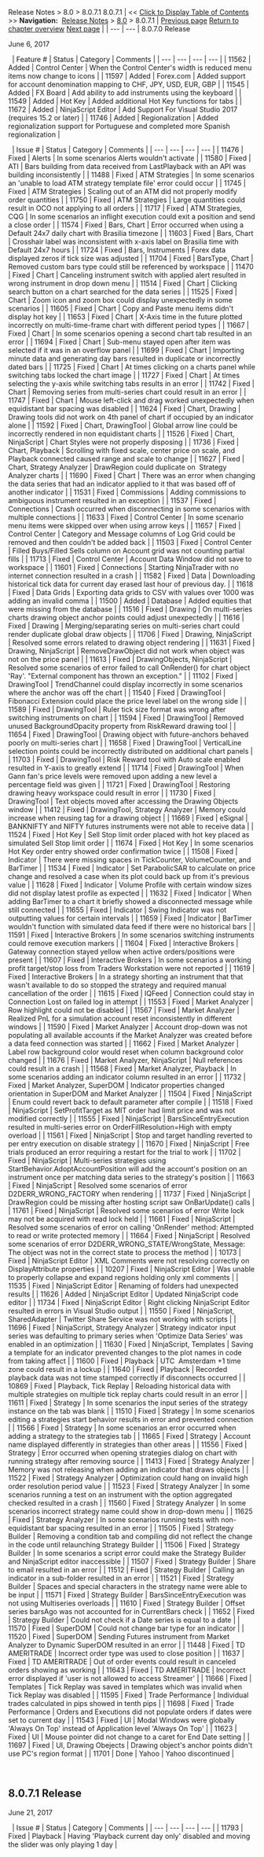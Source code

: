 ﻿

Release Notes \> 8\.0 \> 8\.0\.7\.1
8\.0\.7\.1
| \<\< [Click to Display Table of Contents](8_0_7_1.md) \>\> **Navigation:**     [Release Notes](release_notes.md) \> [8\.0](8_0.md) \> 8\.0\.7\.1 | [Previous page](8_0_8_0.md) [Return to chapter overview](8_0.md) [Next page](8_0_6_1.md) |
| --- | --- |
8\.0\.7\.0 Release

June 6, 2017

 
| Feature \# | Status | Category | Comments |
| --- | --- | --- | --- |
| 11562 | Added | Control Center | When the Control Center's width is reduced menu items now change to icons |
| 11597 | Added | Forex.com | Added support for account denomination mapping to CHF, JPY, USD, EUR, GBP |
| 11545 | Added | FX Board | Add ability to add instruments using the keyboard |
| 11549 | Added | Hot Key | Added additional Hot Key functions for tabs |
| 11672 | Added | NinjaScript Editor | Add Support For Visual Studio 2017 (requires 15\.2 or later) |
| 11746 | Added | Regionalization | Added regionalization support for Portuguese and completed more Spanish regionalization |

 
| Issue \# | Status | Category | Comments |
| --- | --- | --- | --- |
| 11476 | Fixed | Alerts | In some scenarios Alerts wouldn't activate |
| 11580 | Fixed | ATI | Bars building from data received from LastPlayback with an API was building inconsistently |
| 11488 | Fixed | ATM Strategies | In some scenarios an 'unable to load ATM strategy template file' error could occur |
| 11745 | Fixed | ATM Strategies | Scaling out of an ATM did not properly modify order quantities |
| 11750 | Fixed | ATM Strategies | Large quantities could result in OCO not applying to all orders |
| 11717 | Fixed | ATM Strategies, CQG | In some scenarios an inflight execution could exit a position and send a close order |
| 11574 | Fixed | Bars, Chart | Error occurred when using a Default 24x7 daily chart with Brasilia timezone |
| 11603 | Fixed | Bars, Chart | Crosshair label was inconsistent with x\-axis label on Brasilia time with Default 24x7 hours |
| 11724 | Fixed | Bars, Instruments | Forex data displayed zeros if tick size was adjusted |
| 11704 | Fixed | BarsType, Chart | Removed custom bars type could still be referenced by workspace |
| 11470 | Fixed | Chart | Canceling instrument switch with applied alert resulted in wrong instrument in drop down menu |
| 11514 | Fixed | Chart | Clicking search button on a chart searched for the data series |
| 11525 | Fixed | Chart | Zoom icon and zoom box could display unexpectedly in some scenarios |
| 11605 | Fixed | Chart | Copy and Paste menu items didn't display hot key |
| 11653 | Fixed | Chart | X\-Axis time in the future plotted incorrectly on multi\-time\-frame chart with different period types |
| 11667 | Fixed | Chart | In some scenarios opening a second chart tab resulted in an error |
| 11694 | Fixed | Chart | Sub\-menu stayed open after item was selected if it was in an overflow panel |
| 11699 | Fixed | Chart | Importing minute data and generating day bars resulted in duplicate or incorrectly dated bars |
| 11725 | Fixed | Chart | At times clicking on a charts panel while switching tabs locked the chart image |
| 11727 | Fixed | Chart | At times selecting the y\-axis while switching tabs results in an error |
| 11742 | Fixed | Chart | Removing series from multi\-series chart could result in an error |
| 11747 | Fixed | Chart | Mouse left\-click and drag worked unexpectedly when equidistant bar spacing was disabled |
| 11624 | Fixed | Chart, Drawing | Drawing tools did not work on 4th panel of chart if occupied by an indicator alone |
| 11592 | Fixed | Chart, DrawingTool | Global arrow line could be incorrectly rendered in non equidistant charts |
| 11526 | Fixed | Chart, NinjaScript | Chart Styles were not properly disposing |
| 11736 | Fixed | Chart, Playback | Scrolling with fixed scale, center price on scale, and Playback connected caused range and scale to change |
| 11627 | Fixed | Chart, Strategy Analyzer | DrawRegion could duplicate on  Strategy Analyzer charts |
| 11690 | Fixed | Chart | There was an error when changing the data series that had an indicator applied to it that was based off of another indicator |
| 11531 | Fixed | Commissions | Adding commissions to ambiguous instrument resulted in an exception |
| 11537 | Fixed | Connections | Crash occurred when disconnecting in some scenarios with multiple connections |
| 11633 | Fixed | Control Center | In some scenario menu items were skipped over when using arrow keys |
| 11657 | Fixed | Control Center | Category and Message columns of Log Grid could be removed and then couldn't be added back |
| 11503 | Fixed | Control Center | Filled Buys/Filled Sells column on Account grid was not counting partial fills |
| 11713 | Fixed | Control Center | Account Data Window did not save to workspace |
| 11601 | Fixed | Connections | Starting NinjaTrader with no internet connection resulted in a crash |
| 11582 | Fixed | Data | Downloading historical tick data for current day erased last hour of previous day. |
| 11618 | Fixed | Data Grids | Exporting data grids to CSV with values over 1000 was adding an invalid comma |
| 11500 | Added | Database | Added equities that were missing from the database |
| 11516 | Fixed | Drawing | On multi\-series charts drawing object anchor points could adjust unexpectedly |
| 11616 | Fixed | Drawing | Merging/separating series on multi\-series chart could render duplicate global draw objects |
| 11706 | Fixed | Drawing, NinjaScript | Resolved some errors related to drawing object rendering |
| 11631 | Fixed | Drawing, NinjaScript | RemoveDrawObject did not work when object was not on the price panel |
| 11613 | Fixed | DrawingObjects, NinjaScript | Resolved some scenarios of error failed to call OnRender() for chart object 'Ray'. "External component has thrown an exception." |
| 11102 | Fixed | DrawingTool | TrendChannel could display incorrectly in some scenarios where the anchor was off the chart |
| 11540 | Fixed | DrawingTool | Fibonacci Extension could place the price level label on the wrong side |
| 11589 | Fixed | DrawingTool | Ruler tick size format was wrong after switching instruments on chart |
| 11594 | Fixed | DrawingTool | Removed unused BackgroundOpacity property from RiskReward drawing tool |
| 11654 | Fixed | DrawingTool | Drawing object with future\-anchors behaved poorly on multi\-series chart |
| 11658 | Fixed | DrawingTool | VerticalLine selection points could be incorrectly distributed on additional chart panels |
| 11703 | Fixed | DrawingTool | Risk Reward tool with Auto scale enabled resulted in Y\-axis to greatly extend |
| 11714 | Fixed | DrawingTool | When Gann fan's price levels were removed upon adding a new level a percentage field was given |
| 11721 | Fixed | DrawingTool | Restoring drawing heavy workspace could result in error |
| 11730 | Fixed | DrawingTool | Text objects moved after accessing the Drawing Objects window |
| 11412 | Fixed | DrawingTool, Strategy Analyzer | Memory could increase when reusing tag for a drawing object |
| 11669 | Fixed | eSignal | BANKNIFTY and NIFTY futures instruments were not able to receive data |
| 11524 | Fixed | Hot Key | Sell Stop limit order placed with hot key placed as simulated Sell Stop limit order |
| 11674 | Fixed | Hot Key | In some scenarios Hot Key order entry showed order confirmation twice |
| 11508 | Fixed | Indicator | There were missing spaces in TickCounter, VolumeCounter, and BarTimer |
| 11534 | Fixed | Indicator | Set ParabolicSAR to calculate on price change and resolved a case when its plot could back up from it's previous value |
| 11628 | Fixed | Indicator | Volume Profile with certain window sizes did not display latest profile as expected |
| 11632 | Fixed | Indicator | When adding BarTimer to a chart it briefly showed a disconnected message while still connected |
| 11655 | Fixed | Indicator | Swing Indicator was not outputting values for certain intervals |
| 11659 | Fixed | Indicator | BarTimer wouldn't function with simulated data feed if there were no historical bars |
| 11591 | Fixed | Interactive Brokers | In some scenarios switching instruments could remove execution markers |
| 11604 | Fixed | Interactive Brokers | Gateway connection stayed yellow when active orders/positions were present |
| 11607 | Fixed | Interactive Brokers | In some scenarios a working profit target/stop loss from Traders Workstation were not reported |
| 11619 | Fixed | Interactive Brokers | In a strategy shorting an instrument that that wasn't available to do so stopped the strategy and required manual cancellation of the order |
| 11615 | Fixed | IQFeed | Connection could stay in Connection Lost on failed log in attempt |
| 11553 | Fixed | Market Analyzer | Row highlight could not be disabled |
| 11567 | Fixed | Market Analyzer | Realized PnL for a simulation account reset inconsistently in different windows |
| 11590 | Fixed | Market Analyzer | Account drop\-down was not populating all available accounts if the Market Analyzer was created before a data feed connection was started |
| 11662 | Fixed | Market Analyzer | Label row background color would reset when column background color changed |
| 11676 | Fixed | Market Analyzer, NinjaScript | Null references could result in a crash |
| 11568 | Fixed | Market Analyzer, Playback | In some scenarios adding an indicator column resulted in an error |
| 11732 | Fixed | Market Analyzer, SuperDOM | Indicator properties changed orientation in SuperDOM and Market Analyzer |
| 11504 | Fixed | NinjaScript | Enum could revert back to default parameter after compile |
| 11518 | Fixed | NinjaScript | SetProfitTarget as MIT order had limit price and was not modified correctly |
| 11555 | Fixed | NinjaScript | BarsSinceEntryExecution resulted in multi\-series error on OrderFillResolution\=High with empty overload |
| 11561 | Fixed | NinjaScript | Stop and target handling reverted to per entry execution on disable strategy |
| 11670 | Fixed | NinjaScript | Free trials produced an error requiring a restart for the trial to work |
| 11702 | Fixed | NinjaScript | Multi\-series strategies using StartBehavior.AdoptAccountPosition will add the account's position on an instrument once per matching data series to the strategy's position |
| 11663 | Fixed | NinjaScript | Resolved some scenarios of error D2DERR\_WRONG\_FACTORY when rendering |
| 11737 | Fixed | NinjaScript | DrawRegion could be missing after hosting script saw OnBarUpdate() calls |
| 11761 | Fixed | NinjaScript | Resolved some scenarios of error Write lock may not be acquired with read lock held |
| 11661 | Fixed | NinjaScript | Resolved some scenarios of error on calling 'OnRender' method: Attempted to read or write protected memory |
| 11664 | Fixed | NinjaScript | Resolved some scenarios of error D2DERR\_WRONG\_STATE/WrongState, Message: The object was not in the correct state to process the method |
| 10173 | Fixed | NinjaScript Editor | XML Comments were not resolving correctly on DisplayAttribute properties |
| 10207 | Fixed | NinjaScript Editor | Was unable to properly collapse and expand regions holding only xml comments |
| 11535 | Fixed | NinjaScript Editor | Renaming of folders had unexpected results |
| 11626 | Added | NinjaScript Editor | Updated NinjaScript code editor |
| 11734 | Fixed | NinjaScript Editor | Right clicking NinjaScript Editor resulted in errors in Visual Studio output |
| 11550 | Fixed | NinjaScript, SharedAdapter | Twitter Share Service was not working with scripts |
| 11696 | Fixed | NinjaScript, Strategy Analyzer | Strategy indicator input series was defaulting to primary series when 'Optimize Data Series' was enabled in an optimization |
| 11630 | Fixed | NinjaScript, Templates | Saving a template for an indicator prevented changes to the plot names in code from taking affect |
| 11600 | Fixed | Playback | UTC  Amsterdam \+1 time zone could result in a lockup |
| 11640 | Fixed | Playback | Recorded playback data was not time stamped correctly if disconnects occurred |
| 10869 | Fixed | Playback, Tick Replay | Reloading historical data with multiple strategies on multiple tick replay charts could result in an error |
| 11611 | Fixed | Strategy | In some scenarios the input series of the strategy instance on the tab was blank |
| 11510 | Fixed | Strategy | In some scenarios editing a strategies start behavior results in error and prevented connection |
| 11566 | Fixed | Strategy | In some scenarios an error occurred when adding a strategy to the strategies tab |
| 11665 | Fixed | Strategy | Account name displayed differently in strategies than other areas |
| 11556 | Fixed | Strategy | Error occurred when opening strategies dialog on chart with running strategy after removing source |
| 11413 | Fixed | Strategy Analyzer | Memory was not releasing when adding an indicator that draws objects |
| 11522 | Fixed | Strategy Analyzer | Optimization could hang on invalid high order resolution period value |
| 11523 | Fixed | Strategy Analyzer | In some scenarios running a test on an instrument with the option aggregated checked resulted in a crash |
| 11560 | Fixed | Strategy Analyzer | In some scenarios incorrect strategy name could show in drop\-down menu |
| 11625 | Fixed | Strategy Analyzer | In some scenarios running tests with non\-equidistant bar spacing resulted in an error |
| 11505 | Fixed | Strategy Builder | Removing a condition tab and compiling did not reflect the change in the code until relaunching Strategy Builder |
| 11506 | Fixed | Strategy Builder | In some scenarios a script error could make the Strategy Builder and NinjaScript editor inaccessible |
| 11507 | Fixed | Strategy Builder | Share to email resulted in an error |
| 11512 | Fixed | Strategy Builder | Calling an indicator in a sub\-folder resulted in an error |
| 11521 | Fixed | Strategy Builder | Spaces and special characters in the strategy name were able to be input |
| 11571 | Fixed | Strategy Builder | BarsSinceEntryExecution was not using Multiseries overloads |
| 11610 | Fixed | Strategy Builder | Offset series barsAgo was not accounted for in CurrentBars check |
| 11652 | Fixed | Strategy Builder | Could not check if a Date series is equal to a date |
| 11570 | Fixed | SuperDOM | Could not change bar type for an indicator |
| 11520 | Fixed | SuperDOM | Sending Futures instrument from Market Analyzer to Dynamic SuperDOM resulted in an error |
| 11448 | Fixed | TD AMERITRADE | Incorrect order type was used to close position |
| 11637 | Fixed | TD AMERITRADE | Out of order events could result in canceled orders showing as working |
| 11643 | Fixed | TD AMERITRADE | Incorrect error displayed if 'user is not allowed to access Streamer' |
| 11666 | Fixed | Templates | Tick Replay was saved in templates which was invalid when Tick Replay was disabled |
| 11595 | Fixed | Trade Performance | Individual trades calculated in pips showed in tenth pips |
| 11698 | Fixed | Trade Performance | Orders and Executions did not populate orders if dates were set to current day |
| 11543 | Fixed | UI | Modal Windows were globally 'Always On Top' instead of Application level 'Always On Top' |
| 11623 | Fixed | UI | Mouse pointer did not change to a caret for End Date setting |
| 11697 | Fixed | UI, Drawing Obejects | Drawing object's anchor points didn't use PC's region format |
| 11701 | Done | Yahoo | Yahoo discontinued |

 

## 8\.0\.7\.1 Release

June 21, 2017

 
| Issue \# | Status | Category | Comments |
| --- | --- | --- | --- |
| 11793 | Fixed | Playback | Having 'Playback current day only' disabled and moving the slider was only playing 1 day |

